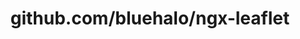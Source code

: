 ---
layout: post
title: github.com/bluehalo/ngx-leaflet
categories: link
tags: [انگلیسی, گیت‌هاب, برنامه‌نویسی]
---